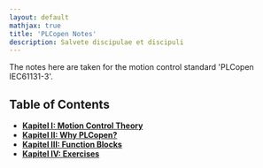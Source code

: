 ```yaml
---
layout: default
mathjax: true
title: 'PLCopen Notes'
description: Salvete discipulae et discipuli
---
```

The notes here are taken for the motion control standard 'PLCopen IEC61131-3'.


## **Table of Contents**

* [**Kapitel I: Motion Control Theory**](Kap01MCT.html)
* [**Kapitel II: Why PLCopen?**](Kap02WhyPLCopen.html)
* [**Kapitel III: Function Blocks**](Kap03FB.html)
* [**Kapitel IV: Exercises**](Kap04Exercise.html)
